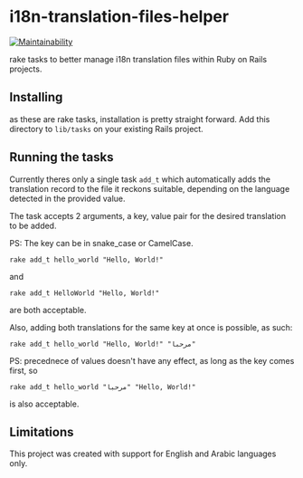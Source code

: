 # i18n-translation-files-helper

[![Maintainability](https://api.codeclimate.com/v1/badges/d0d09bd3a7fca784b038/maintainability)](https://codeclimate.com/github/a-smadi/i18n-translation-files-helper/maintainability)

rake tasks to better manage i18n translation files within Ruby on Rails projects.

## Installing

as these are rake tasks, installation is pretty straight forward.
Add this directory to `lib/tasks` on your existing Rails project.

## Running the tasks

Currently theres only a single task `add_t` which automatically adds the translation record to the file it reckons suitable, depending on the language detected in the provided value.

The task accepts 2 arguments, a key, value pair for the desired translation to be added.

PS: The key can be in snake_case or CamelCase.

```
rake add_t hello_world "Hello, World!"
```
and
```
rake add_t HelloWorld "Hello, World!"
```
are both acceptable.


Also, adding both translations for the same key at once is possible, as such:

```
rake add_t hello_world "Hello, World!" "مرحبا"
```
PS: precednece of values doesn't have any effect, as long as the key comes first, so
```
rake add_t hello_world "مرحبا" "Hello, World!"
```
is also acceptable.

## Limitations

This project was created with support for English and Arabic languages only.
